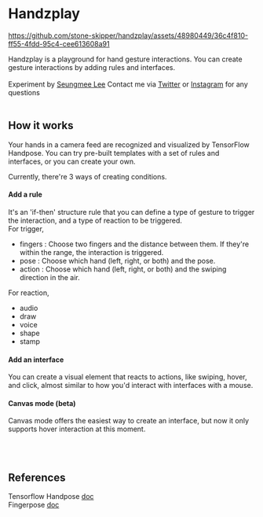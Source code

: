 # Handzplay



https://github.com/stone-skipper/handzplay/assets/48980449/36c4f810-ff55-4fdd-95c4-cee613608a91



Handzplay is a playground for hand gesture interactions. 
You can create gesture interactions by adding rules and interfaces. 
<br/><br/>
Experiment by [Seungmee Lee](https://seungmee-lee.com)
Contact me via [Twitter](https://twitter.com/@smee_leee) or [Instagram](https://instagram.com/stone.skipper) for any questions 
<br/>
<br/>


## How it works

Your hands in a camera feed are recognized and visualized by TensorFlow Handpose.
You can try pre-built templates with a set of rules and interfaces, or you can create your own.

Currently, there're 3 ways of creating conditions.

#### Add a rule

It's an 'if-then' structure rule that you can define a type of gesture to trigger the interaction, and a type of reaction to be triggered.
<br/>
For trigger, 
- fingers : Choose two fingers and the distance between them. If they're within the range, the interaction is triggered. 
- pose : Choose which hand (left, right, or both) and the pose. 
- action : Choose which hand (left, right, or both) and the swiping direction in the air.

For reaction, 
- audio
- draw
- voice
- shape
- stamp

#### Add an interface

You can create a visual element that reacts to actions, like swiping, hover, and click, almost similar to how you'd interact with interfaces with a mouse.

#### Canvas mode (beta)

Canvas mode offers the easiest way to create an interface, but now it only supports hover interaction at this moment.

<br/>
<br/>

## References

Tensorflow Handpose [doc](https://google.github.io/mediapipe/solutions/hands.html#javascript-solution-api)
<br/>
Fingerpose [doc](https://github.com/andypotato/fingerpose)

